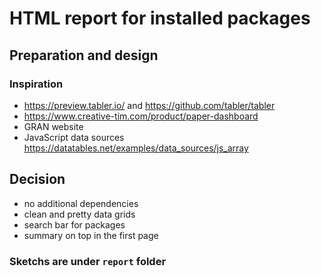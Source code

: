 # HTML report for installed packages

## Preparation and design

### Inspiration

* https://preview.tabler.io/ and https://github.com/tabler/tabler
* https://www.creative-tim.com/product/paper-dashboard
* GRAN website
* JavaScript data sources https://datatables.net/examples/data_sources/js_array

## Decision

* no additional dependencies
* clean and pretty data grids
* search bar for packages
* summary on top in the first page

### Sketchs are under `report` folder
